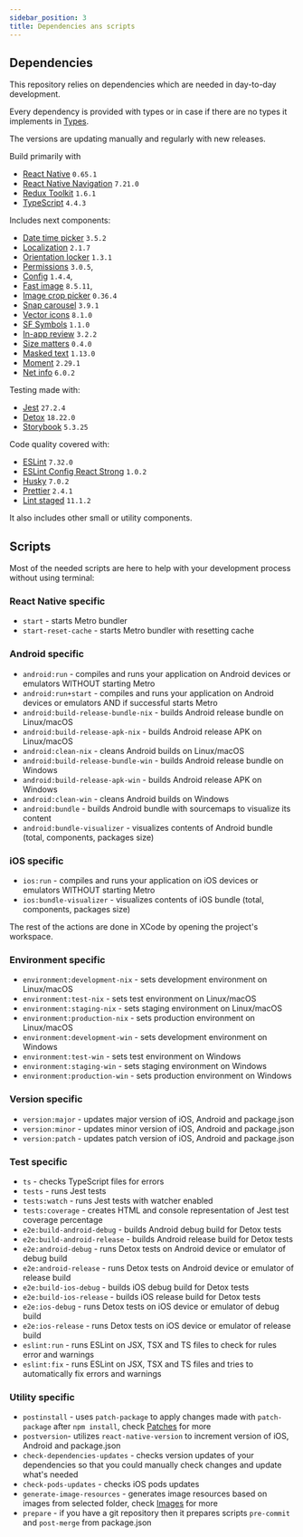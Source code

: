 ```yaml
---
sidebar_position: 3
title: Dependencies ans scripts
---
```

## Dependencies

This repository relies on dependencies which are needed in day-to-day development.

Every dependency is provided with types or in case if there are no types it implements in [Types](./types.md).

The versions are updating manually and regularly with new releases.

Build primarily with
- [React Native](https://reactnative.dev) `0.65.1`
- [React Native Navigation](https://wix.github.io/react-native-navigation/docs/before-you-start/) `7.21.0`
- [Redux Toolkit](https://redux-toolkit.js.org) `1.6.1`
- [TypeScript](https://www.typescriptlang.org) `4.4.3`

Includes next components:
- [Date time picker](https://github.com/react-native-datetimepicker/datetimepicker) `3.5.2`
- [Localization](https://github.com/stefalda/ReactNativeLocalization) `2.1.7`
- [Orientation locker](https://github.com/wonday/react-native-orientation-locker) `1.3.1`
- [Permissions](https://github.com/zoontek/react-native-permissions) `3.0.5`,
- [Config](https://github.com/luggit/react-native-config) `1.4.4`,
- [Fast image](https://github.com/DylanVann/react-native-fast-image) `8.5.11`,
- [Image crop picker](https://github.com/ivpusic/react-native-image-crop-picker) `0.36.4`
- [Snap carousel](https://github.com/meliorence/react-native-snap-carousel) `3.9.1`
- [Vector icons](https://github.com/oblador/react-native-vector-icons) `8.1.0`
- [SF Symbols](https://github.com/birkir/react-native-sfsymbols) `1.1.0`
- [In-app review](https://github.com/MinaSamir11/react-native-in-app-review) `3.2.2`
- [Size matters](https://github.com/nirsky/react-native-size-matters) `0.4.0`
- [Masked text](https://github.com/benhurott/react-native-masked-text) `1.13.0`
- [Moment](https://github.com/moment/moment/) `2.29.1`
- [Net info](https://github.com/react-native-netinfo/react-native-netinfo) `6.0.2`

Testing made with:
- [Jest](https://github.com/facebook/jest) `27.2.4`
- [Detox](https://github.com/wix/Detox) `18.22.0`
- [Storybook](https://storybook.js.org/tutorials/intro-to-storybook/react-native/en/get-started/) `5.3.25`

Code quality covered with:
- [ESLint](https://github.com/eslint/eslint) `7.32.0`
- [ESLint Config React Strong](https://github.com/svbutko/eslint-config-react-strong) `1.0.2`
- [Husky](https://github.com/typicode/husky) `7.0.2`
- [Prettier](https://github.com/prettier/prettier) `2.4.1`
- [Lint staged](https://github.com/okonet/lint-staged) `11.1.2`

It also includes other small or utility components.

## Scripts

Most of the needed scripts are here to help with your development process without using terminal:

### React Native specific
- `start` - starts Metro bundler
- `start-reset-cache` - starts Metro bundler with resetting cache

### Android specific
- `android:run` - compiles and runs your application on Android devices or emulators WITHOUT starting Metro
- `android:run+start` - compiles and runs your application on Android devices or emulators AND if successful starts Metro
- `android:build-release-bundle-nix` - builds Android release bundle on Linux/macOS
- `android:build-release-apk-nix` - builds Android release APK on Linux/macOS
- `android:clean-nix` - cleans Android builds on Linux/macOS
- `android:build-release-bundle-win` - builds Android release bundle on Windows
- `android:build-release-apk-win` - builds Android release APK on Windows
- `android:clean-win` - cleans Android builds on Windows
- `android:bundle` - builds Android bundle with sourcemaps to visualize its content
- `android:bundle-visualizer` - visualizes contents of Android bundle (total, components, packages size)

### iOS specific
- `ios:run` - compiles and runs your application on iOS devices or emulators WITHOUT starting Metro
- `ios:bundle-visualizer` - visualizes contents of iOS bundle (total, components, packages size)

The rest of the actions are done in XCode by opening the project's workspace.

### Environment specific
- `environment:development-nix` - sets development environment on Linux/macOS
- `environment:test-nix` - sets test environment on Linux/macOS
- `environment:staging-nix` - sets staging environment on Linux/macOS
- `environment:production-nix` - sets production environment on Linux/macOS
- `environment:development-win` - sets development environment on Windows
- `environment:test-win` - sets test environment on Windows
- `environment:staging-win` - sets staging environment on Windows
- `environment:production-win` - sets production environment on Windows

### Version specific
- `version:major` - updates major version of iOS, Android and package.json
- `version:minor` - updates minor version of iOS, Android and package.json
- `version:patch` - updates patch version of iOS, Android and package.json

### Test specific
- `ts` - checks TypeScript files for errors
- `tests` - runs Jest tests
- `tests:watch` - runs Jest tests with watcher enabled
- `tests:coverage` - creates HTML and console representation of Jest test coverage percentage
- `e2e:build-android-debug` - builds Android debug build for Detox tests
- `e2e:build-android-release` - builds Android release build for Detox tests
- `e2e:android-debug` - runs Detox tests on Android device or emulator of debug build
- `e2e:android-release` - runs Detox tests on Android device or emulator of release build
- `e2e:build-ios-debug` - builds iOS debug build for Detox tests
- `e2e:build-ios-release` - builds iOS release build for Detox tests
- `e2e:ios-debug` - runs Detox tests on iOS device or emulator of debug build
- `e2e:ios-release` - runs Detox tests on iOS device or emulator of release build
- `eslint:run` - runs ESLint on JSX, TSX and TS files to check for rules error and warnings
- `eslint:fix` - runs ESLint on JSX, TSX and TS files and tries to automatically fix errors and warnings

### Utility specific
- `postinstall` - uses `patch-package` to apply changes made with `patch-package` after `npm install`, check [Patches](./patches.md) for more
- `postversion`- utilizes `react-native-version` to increment version of iOS, Android and package.json
- `check-dependencies-updates` - checks version updates of your dependencies so that you could manually check changes and update what's needed
- `check-pods-updates` - checks iOS pods updates
- `generate-image-resources` - generates image resources based on images from selected folder, check [Images](../docs/resources/images.md) for more
- `prepare` - if you have a git repository then it prepares scripts `pre-commit` and `post-merge` from package.json



